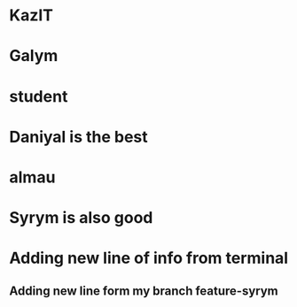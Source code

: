 # KazIT

# Galym
# student

# Daniyal is the best
# almau


# Syrym is also good

# Adding new line of info from terminal

## Adding new line form my branch feature-syrym
